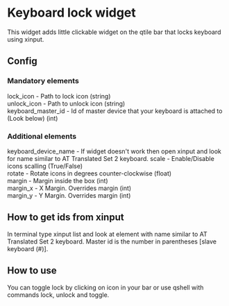 # Keyboard lock widget
This widget adds little clickable widget on the qtile bar that locks keyboard using xinput.

## Config

### Mandatory elements
lock\_icon - Path to lock icon (string)\
unlock\_icon - Path to unlock icon (string)\
keyboard\_master\_id - Id of master device that your keyboard is attached to (Look below) (int)

### Additional elements
keyboard\_device\_name - If widget doesn't work then open xinput and look for name similar to AT Translated Set 2 keyboard.
scale - Enable/Disable icons scalling (True/False)\
rotate - Rotate icons in degrees counter-clockwise (float)\
margin - Margin inside the box (int)\
margin\_x - X Margin. Overrides margin (int)\
margin\_y - Y Margin. Overrides margin (int)

## How to get ids from xinput
In terminal type xinput list and look at element with name similar to AT Translated Set 2 keyboard. Master id is the number in parentheses [slave keyboard (#)].

## How to use
You can toggle lock by clicking on icon in your bar or use qshell with commands lock, unlock and toggle.
